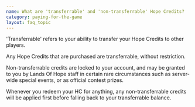 ```yaml
---
name: What are 'transferrable' and 'non-transferrable' Hope Credits?
category: paying-for-the-game
layout: faq_topic
---
```


'Transferrable' refers to your ability to transfer your Hope Credits to other players.

Any Hope Credits that are purchased are transferrable, without restriction.

Non-transferrable credits are locked to your account, and may be granted to you by Lands Of Hope staff in certain rare circumstances such as server-wide special events, or as official contest prizes.

Whenever you redeem your HC for anything, any non-transferrable credits will be applied first before falling back to your transferrable balance.